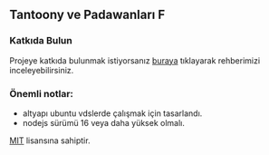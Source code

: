 ## Tantoony ve Padawanları F
### Katkıda Bulun
Projeye katkıda bulunmak istiyorsanız [buraya](https://github.com/Tantoony/asg-pub/wiki/Rehber:-Katk%C4%B1da-Bulun) tıklayarak rehberimizi inceleyebilirsiniz.

### Önemli notlar:
* altyapı ubuntu vdslerde çalışmak için tasarlandı.
* nodejs sürümü 16 veya daha yüksek olmalı.

[MIT](https://choosealicense.com/licenses/mit/) lisansına sahiptir.

